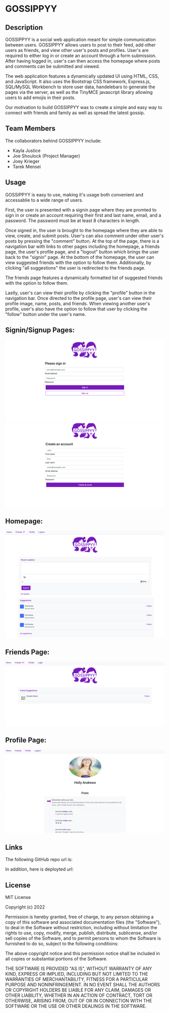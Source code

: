 # GOSSIPPYY

## Description

GOSSIPPYY is a social web application meant for simple communication between users. GOSSIPPYY allows users to post to their feed, add other users as friends, and view other user's posts and profiles. User's are required to either log in or create an account through a form submission. After having logged in, user's can then access the homepage where posts and comments can be submitted and viewed. 

The web application features a dynamically updated UI using HTML, CSS, and JavaScript. It also uses the Bootstrap CSS framework, Express.js, SQL/MySQL Workbench to store user data, handelebars to generate the pages via the server, as well as the TinyMCE javascript library allowing users to add emojis in their posts. 

Our motivation to build GOSSIPPYY was to create a simple and easy way to connect with friends and family as well as spread the latest gossip. 

## Team Members

The collaborators behind GOSSIPPYY include:

* Kayla Justice
* Joe Shoulock (Project Manager)
* Joey Krieger
* Tarek Mensei

## Usage

GOSSIPPYY is easy to use, making it's usage both convenient and accessablie to a wide range of users. 

First, the user is presented with a signin page where they are promted to sign in or create an account requiring their first and last name, email, and a password. The password must be at least 8 characters in length.

Once signed in, the user is brought to the homepage where they are able to view, create, and submit posts. User's can also comment under other user's posts by pressing the "comment" button. At the top of the page, there is a navigation bar with links to other pages including the homepage, a friends page, the user's profile page, and a "logout" button which brings the user back to the "signin" page. At the bottom of the homepage, the user can view suggested friends with the option to follow them. Additionally, by clicking "all suggestions" the user is redirected to the friends page. 

The friends page features a dynamically formatted list of suggested friends with the option to follow them. 

Lastly, user's can view their profile by clicking the "profile" button in the navigation bar. Once directed to the profile page, user's can view their profile image, name, posts, and friends. When viewing another user's profile, user's also have the option to follow that user by clicking the "follow" button under the user's name. 

## Signin/Signup Pages: 
![GOSSIPPYY](./public/images/Screen%20Shot%202022-11-01%20at%2012.59.51%20PM.png)
![GOSSIPPYY](./public/images/Screen%20Shot%202022-11-01%20at%201.00.33%20PM.png)
## Homepage:
![GOSSIPPYY](./public/images/Screen%20Shot%202022-11-01%20at%2012.48.29%20PM.png)
![GOSSIPPYY](./public/images/Screen%20Shot%202022-11-01%20at%2012.53.29%20PM.png)
## Friends Page:
![GOSSIPPYY](./public/images/Screen%20Shot%202022-11-01%20at%2012.55.52%20PM.png)
## Profile Page:
![GOSSIPPYY](./public/images/Screen%20Shot%202022-11-01%20at%202.02.29%20PM.png)



## Links

The following GitHub repo url is:


In addition, here is deployted url:



## License

MIT License

Copyright (c) 2022 

Permission is hereby granted, free of charge, to any person obtaining a copy
of this software and associated documentation files (the "Software"), to deal
in the Software without restriction, including without limitation the rights
to use, copy, modify, merge, publish, distribute, sublicense, and/or sell
copies of the Software, and to permit persons to whom the Software is
furnished to do so, subject to the following conditions:

The above copyright notice and this permission notice shall be included in all
copies or substantial portions of the Software.

THE SOFTWARE IS PROVIDED "AS IS", WITHOUT WARRANTY OF ANY KIND, EXPRESS OR
IMPLIED, INCLUDING BUT NOT LIMITED TO THE WARRANTIES OF MERCHANTABILITY,
FITNESS FOR A PARTICULAR PURPOSE AND NONINFRINGEMENT. IN NO EVENT SHALL THE
AUTHORS OR COPYRIGHT HOLDERS BE LIABLE FOR ANY CLAIM, DAMAGES OR OTHER
LIABILITY, WHETHER IN AN ACTION OF CONTRACT, TORT OR OTHERWISE, ARISING FROM,
OUT OF OR IN CONNECTION WITH THE SOFTWARE OR THE USE OR OTHER DEALINGS IN THE
SOFTWARE.
